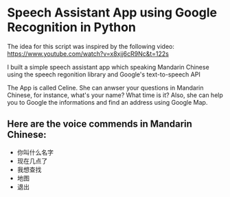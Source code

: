 # Speech Assistant App using Google Recognition in Python

The idea for this script was inspired by the following video: https://www.youtube.com/watch?v=x8xjj6cR9Nc&t=122s

I built a simple speech assistant app which speaking Mandarin Chinese using the speech regonition library and Google's text-to-speech API 

The App is called Celine. She can anwser your questions in Mandarin Chinese, for instance, what's your name? What time is it? Also, she can help you to Google the informations and find an address using Google Map. 

## Here are the voice commends in Mandarin Chinese: 
- 你叫什么名字
- 现在几点了
- 我想查找
- 地图
- 退出




